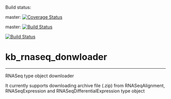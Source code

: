 Build status:

master: [![Coverage Status](https://coveralls.io/repos/github/Tianhao-Gu/kb_rnaseq_donwloader/badge.svg?branch=master)](https://coveralls.io/github/[YOUR_GITHUB_NAME]/[YOUR_MODULE_NAME]?branch=master)

master:  [![Build Status](https://travis-ci.org/Tianhao-Gu/kb_rnaseq_donwloader.svg?branch=master)](https://travis-ci.org/[YOUR_GITHUB_NAME]/[YOUR_MODULE_NAME])


[![Build Status](https://travis-ci.org/tgu2/kb_rnaseq_donwloader.svg?branch=master)](https://travis-ci.org/tgu2/kb_rnaseq_donwloader)

# kb_rnaseq_donwloader
---

RNASeq type object downloader

It currently supports downloading archive file (.zip) from RNASeqAlignment, RNASeqExpression and RNASeqDifferentialExpression type object
